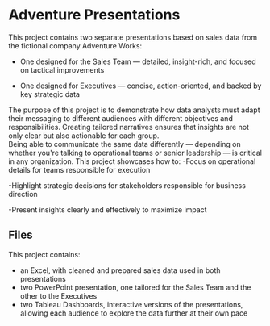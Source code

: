 # Adventure Presentations
This project contains two separate presentations based on sales data from the fictional company Adventure Works:
- One designed for the Sales Team — detailed, insight-rich, and focused on tactical improvements

- One designed for Executives — concise, action-oriented, and backed by key strategic data

The purpose of this project is to demonstrate how data analysts must adapt their messaging to different audiences with different objectives and responsibilities. Creating tailored narratives ensures that insights are not only clear but also actionable for each group.  
Being able to communicate the same data differently — depending on whether you're talking to operational teams or senior leadership — is critical in any organization. This project showcases how to:
-Focus on operational details for teams responsible for execution

-Highlight strategic decisions for stakeholders responsible for business direction

-Present insights clearly and effectively to maximize impact

## Files
This project contains: 
- an Excel, with cleaned and prepared sales data used in both presentations
- two PowerPoint presentation, one tailored for the Sales Team and the other to the Executives
- two Tableau Dashboards, interactive versions of the presentations, allowing each audience to explore the data further at their own pace
